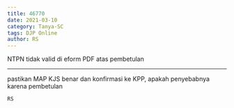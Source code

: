 ```yaml
---
title: 46770
date: 2021-03-10
category: Tanya-SC
tags: DJP Online
author: RS
---
```


NTPN tidak valid di eform PDF atas pembetulan

---

pastikan MAP KJS benar dan konfirmasi ke KPP, apakah penyebabnya karena pembetulan

`RS`
